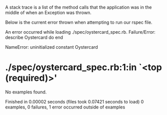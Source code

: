 A stack trace is a list of the method calls that the application was in the middle of when an Exception was thrown.

Below is the current error thrown when attempting to run our rspec file.

An error occurred while loading ./spec/oystercard_spec.rb.
Failure/Error:
  describe Oystercard do
  end

NameError:
  uninitialized constant Oystercard
# ./spec/oystercard_spec.rb:1:in `<top (required)>'
No examples found.


Finished in 0.00002 seconds (files took 0.07421 seconds to load)
0 examples, 0 failures, 1 error occurred outside of examples

